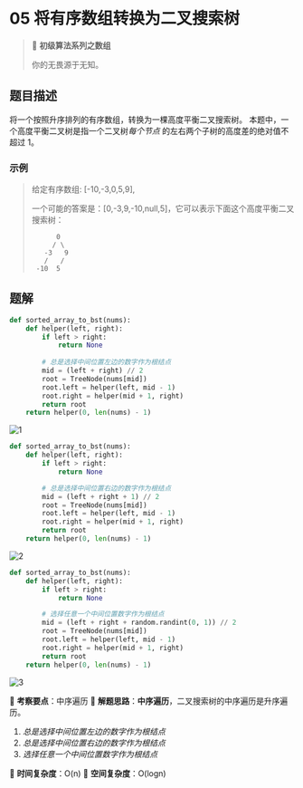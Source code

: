 # 05 将有序数组转换为二叉搜索树

> 🌈 **初级算法系列之数组**
>
> 你的无畏源于无知。

## 题目描述

将一个按照升序排列的有序数组，转换为一棵高度平衡二叉搜索树。
本题中，一个高度平衡二叉树是指一个二叉树*每个节点* 的左右两个子树的高度差的绝对值不超过 1。

### 示例

> 给定有序数组: [-10,-3,0,5,9],
>
> 一个可能的答案是：[0,-3,9,-10,null,5]，它可以表示下面这个高度平衡二叉搜索树：
>
> ```shell
>       0
>      / \
>    -3   9
>    /   /
>  -10  5
> ```

## 题解

```python
def sorted_array_to_bst(nums):
    def helper(left, right):
        if left > right:
            return None
        
        # 总是选择中间位置左边的数字作为根结点
        mid = (left + right) // 2
        root = TreeNode(nums[mid])
        root.left = helper(left, mid - 1)
        root.right = helper(mid + 1, right)
        return root
    return helper(0, len(nums) - 1)
```

![1](https://tva1.sinaimg.cn/large/007S8ZIlly1gj1lencajsj30mc0ekgng.jpg)

```python
def sorted_array_to_bst(nums):
    def helper(left, right):
        if left > right:
            return None

        # 总是选择中间位置右边的数字作为根结点
        mid = (left + right + 1) // 2
        root = TreeNode(nums[mid])
        root.left = helper(left, mid - 1)
        root.right = helper(mid + 1, right)
        return root
    return helper(0, len(nums) - 1)
```

![2](https://tva1.sinaimg.cn/large/007S8ZIlly1gj1lf7snebj30mo0ei766.jpg)

```python
def sorted_array_to_bst(nums):
    def helper(left, right):
        if left > right:
            return None

        # 选择任意一个中间位置数字作为根结点
        mid = (left + right + random.randint(0, 1)) // 2
        root = TreeNode(nums[mid])
        root.left = helper(left, mid - 1)
        root.right = helper(mid + 1, right)
        return root
    return helper(0, len(nums) - 1)
```

![3](https://tva1.sinaimg.cn/large/007S8ZIlly1gj1lgejxkoj30xa0eotca.jpg)

🍥 **考察要点**：中序遍历
🍬 **解题思路**：**中序遍历**，二叉搜索树的中序遍历是升序遍历。

1. *总是选择中间位置左边的数字作为根结点*
2. *总是选择中间位置右边的数字作为根结点*
3. *选择任意一个中间位置数字作为根结点*

🍉 **时间复杂度**：O(n)
🍭 **空间复杂度**：O(logn)
